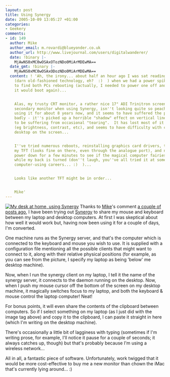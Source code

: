 ```yaml
---
layout: post
title: Using Synergy
date: 2005-10-09 13:05:27 +01:00
categories:
- Geekery
comments:
- id: 149
  author: Mike
  author_email: m.rovardi@blueyonder.co.uk
  author_url: http://www.livejournal.com/users/digitalwanderer/
  date: !binary |-
    MjAwNS0xMC0wOSAxOTozNDo0MiArMDEwMA==
  date_gmt: !binary |-
    MjAwNS0xMC0wOSAxODozNDo0MiArMDEwMA==
  content: ! 'Ah, the irony... about half an hour ago I was sat reading a newspaper
    (darn old-fashioned technology, eh?  :)  ) when we had a power spike - I ran upstairs
    to find both PCs rebooting (actually, I needed to power one off and back on before
    it would boot again)...


    Alas, my trusty CRT monitor, a rather nice 17" ADI Trinitron screen I use as my
    secondary monitor when using Synergy, isn''t looking quite so peachy.  I''ve been
    using it for about 8 years now, and it seems to have suffered the power spike
    badly - it''s picked up a horrible "shadow" effect on vertical lines and seems
    to be suffering from occasional "tearing".  It has lost most of it''s settings
    (eg brightness, contrast, etc), and seems to have difficulty with centreing the
    desktop on the screen...


    I''ve tried numerous reboots, reinstalling graphics card drivers, testing it on
    my TFT (looks fine on there, even through the analogue port), and now a total
    power down for a few minutes to see if the magical computer fairies will fix it
    while my back is turned (don''t laugh, you''ve all tried it at some point in your
    computer-using careers... :)  )...


    Looks like another TFT might be in order...


    Mike'
---
```

<a href="http://woss.name/synergydesksetup.jpg"><img src='http://woss.name/wp-content/thumb-synergydesksetup.jpg' alt='My desk at home, using Synergy' class="alignright" /></a> Thanks to <a href="http://www.livejournal.com/users/digitalwanderer/">Mike</a>'s comment <a href="http://woss.name/2005/10/06/testing-out-a-second-monitor/">a couple of posts ago</a>, I have been trying out <a href="http://synergy2.sourceforge.net/">Synergy</a> to share my mouse and keyboard between my laptop and desktop computers.  At first I was skeptical about how well it would work but, having now been using it for a couple of days, I'm converted.

One machine runs as the Synergy server, and that's the computer which is connected to the keyboard and mouse you wish to use.  It is supplied with a configuration file mentioning all the possible clients that might want to connect to it, along with their relative physical positions (for example, as you can see from the picture, I specify my laptop as being 'below' me desktop machine).

Now, when I run the synergy client on my laptop, I tell it the name of the synergy server, it connects to the daemon running on the desktop.  Now, when I push my mouse cursor off the bottom of the screen on my desktop machine, it magically switches focus to my laptop, and both the keyboard &amp; mouse control the laptop computer!  Neat!

For bonus points, it will even share the contents of the clipboard between computers.  So if I select something on my laptop (as I just did with the image tag above) and copy it to the clipboard, I can paste it straight in here (which I'm writing on the desktop machine).

There's occasionally a little bit of lagginess with typing (sometimes if I'm writing prose, for example, I'll notice it pause for a couple of seconds; it always catches up, though) but that's probably because I'm using a wireless network...

All in all, a fantastic piece of software.  Unfortunately, work twigged that it would be more cost-effective to buy me a new monitor than chown the iMac that's currently lying around... :)
